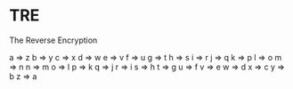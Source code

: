 # TRE
The Reverse Encryption

a => z
b => y
c => x
d => w
e => v
f => u
g => t
h => s
i => r
j => q
k => p
l => o
m => n
n => m
o => l
p => k
q => j
r => i
s => h
t => g
u => f
v => e
w => d
x => c
y => b
z => a
